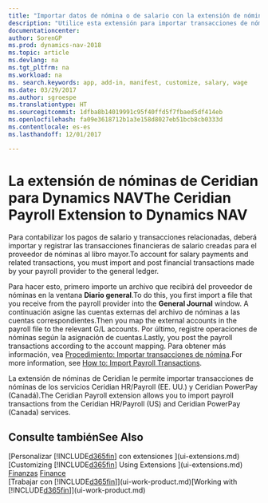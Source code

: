 ```yaml
---
title: "Importar datos de nómina o de salario con la extensión de nóminas de Ceridian"
description: "Utilice esta extensión para importar transacciones de nóminas de los servicios Ceridian HR/Payroll (EE. UU.) y Ceridian PowerPay (Canadá)."
documentationcenter: 
author: SorenGP
ms.prod: dynamics-nav-2018
ms.topic: article
ms.devlang: na
ms.tgt_pltfrm: na
ms.workload: na
ms. search.keywords: app, add-in, manifest, customize, salary, wage
ms.date: 03/29/2017
ms.author: sgroespe
ms.translationtype: HT
ms.sourcegitcommit: 1dfba8b14019991c95f40ffd5f7fbaed5df414eb
ms.openlocfilehash: fa09e3618712b1a3e158d8027eb51bcb8cb0333d
ms.contentlocale: es-es
ms.lasthandoff: 12/01/2017

---
```

# <a name="the-ceridian-payroll-extension-to-dynamics-nav"></a><span data-ttu-id="f0c25-103">La extensión de nóminas de Ceridian para Dynamics NAV</span><span class="sxs-lookup"><span data-stu-id="f0c25-103">The Ceridian Payroll Extension to Dynamics NAV</span></span>
<span data-ttu-id="f0c25-104">Para contabilizar los pagos de salario y transacciones relacionadas, deberá importar y registrar las transacciones financieras de salario creadas para el proveedor de nóminas al libro mayor.</span><span class="sxs-lookup"><span data-stu-id="f0c25-104">To account for salary payments and related transactions, you must import and post financial transactions made by your payroll provider to the general ledger.</span></span>

<span data-ttu-id="f0c25-105">Para hacer esto, primero importe un archivo que recibirá del proveedor de nóminas en la ventana **Diario general**.</span><span class="sxs-lookup"><span data-stu-id="f0c25-105">To do this, you first import a file that you receive from the payroll provider into the **General Journal** window.</span></span> <span data-ttu-id="f0c25-106">A continuación asigne las cuentas externas del archivo de nóminas a las cuentas correspondientes.</span><span class="sxs-lookup"><span data-stu-id="f0c25-106">Then you map the external accounts in the payroll file to the relevant G/L accounts.</span></span> <span data-ttu-id="f0c25-107">Por último, registre operaciones de nóminas según la asignación de cuentas.</span><span class="sxs-lookup"><span data-stu-id="f0c25-107">Lastly, you post the payroll transactions according to the account mapping.</span></span> <span data-ttu-id="f0c25-108">Para obtener más información, vea [Procedimiento: Importar transacciones de nómina](finance-how-import-payroll-transactions.md).</span><span class="sxs-lookup"><span data-stu-id="f0c25-108">For more information, see [How to: Import Payroll Transactions](finance-how-import-payroll-transactions.md).</span></span>

<span data-ttu-id="f0c25-109">La extensión de nóminas de Ceridian le permite importar transacciones de nóminas de los servicios Ceridian HR/Payroll (EE. UU.) y Ceridian PowerPay (Canadá).</span><span class="sxs-lookup"><span data-stu-id="f0c25-109">The Ceridian Payroll extension allows you to import payroll transactions from the Ceridian HR/Payroll (US) and Ceridian PowerPay (Canada) services.</span></span>

## <a name="see-also"></a><span data-ttu-id="f0c25-110">Consulte también</span><span class="sxs-lookup"><span data-stu-id="f0c25-110">See Also</span></span>
<span data-ttu-id="f0c25-111">[Personalizar [!INCLUDE[d365fin](includes/d365fin_md.md)] con extensiones ](ui-extensions.md)  </span><span class="sxs-lookup"><span data-stu-id="f0c25-111">[Customizing [!INCLUDE[d365fin](includes/d365fin_md.md)] Using Extensions ](ui-extensions.md)  </span></span>  
<span data-ttu-id="f0c25-112">[Finanzas](finance.md)  </span><span class="sxs-lookup"><span data-stu-id="f0c25-112">[Finance](finance.md)  </span></span>  
<span data-ttu-id="f0c25-113">[Trabajar con [!INCLUDE[d365fin](includes/d365fin_md.md)]](ui-work-product.md)</span><span class="sxs-lookup"><span data-stu-id="f0c25-113">[Working with [!INCLUDE[d365fin](includes/d365fin_md.md)]](ui-work-product.md)</span></span>

